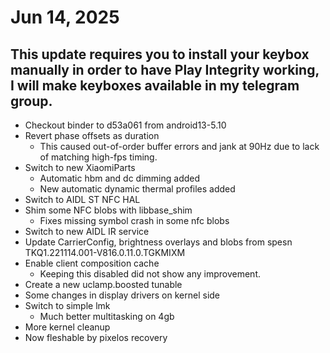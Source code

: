 # Jun 14, 2025 
## This update requires you to install your keybox manually in order to have Play Integrity working, I will make keyboxes available in my telegram group.
+ Checkout binder to d53a061 from android13-5.10
+ Revert phase offsets as duration
   - This caused out-of-order buffer errors and jank at 90Hz due to lack of matching high-fps timing.
+ Switch to new XiaomiParts
   - Automatic hbm and dc dimming added
   - New automatic dynamic thermal profiles added
+ Switch to AIDL ST NFC HAL
+ Shim some NFC blobs with libbase_shim
   - Fixes missing symbol crash in some nfc blobs
+ Switch to new AIDL IR service
+ Update CarrierConfig, brightness overlays and blobs from spesn TKQ1.221114.001-V816.0.11.0.TGKMIXM
+ Enable client composition cache
   - Keeping this disabled did not show any improvement.
+ Create a new uclamp.boosted tunable
+ Some changes in display drivers on kernel side
+ Switch to simple lmk
   - Much better multitasking on 4gb
+ More kernel cleanup
+ Now fleshable by pixelos recovery
